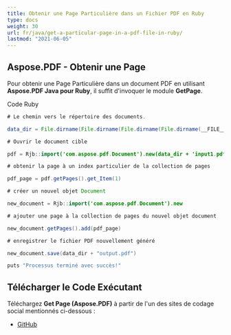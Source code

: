 ```yaml
---
title: Obtenir une Page Particulière dans un Fichier PDF en Ruby
type: docs
weight: 30
url: fr/java/get-a-particular-page-in-a-pdf-file-in-ruby/
lastmod: "2021-06-05"
---
```


## Aspose.PDF - Obtenir une Page

Pour obtenir une Page Particulière dans un document PDF en utilisant **Aspose.PDF Java pour Ruby**, il suffit d'invoquer le module **GetPage**.

Code Ruby

```java
# Le chemin vers le répertoire des documents.

data_dir = File.dirname(File.dirname(File.dirname(File.dirname(__FILE__)))) + '/data/'

# Ouvrir le document cible

pdf = Rjb::import('com.aspose.pdf.Document').new(data_dir + 'input1.pdf')

# obtenir la page à un index particulier de la collection de pages

pdf_page = pdf.getPages().get_Item(1)

# créer un nouvel objet Document

new_document = Rjb::import('com.aspose.pdf.Document').new

# ajouter une page à la collection de pages du nouvel objet document

new_document.getPages().add(pdf_page)

# enregistrer le fichier PDF nouvellement généré

new_document.save(data_dir + "output.pdf")

puts "Processus terminé avec succès!"
```

## Télécharger le Code Exécutant

Téléchargez **Get Page (Aspose.PDF)** à partir de l'un des sites de codage social mentionnés ci-dessous :

- [GitHub](https://github.com/aspose-pdf/Aspose.PDF-for-Java/blob/master/Plugins/Aspose_Pdf_Java_for_Ruby/lib/asposepdfjava/Pages/getpage.rb)